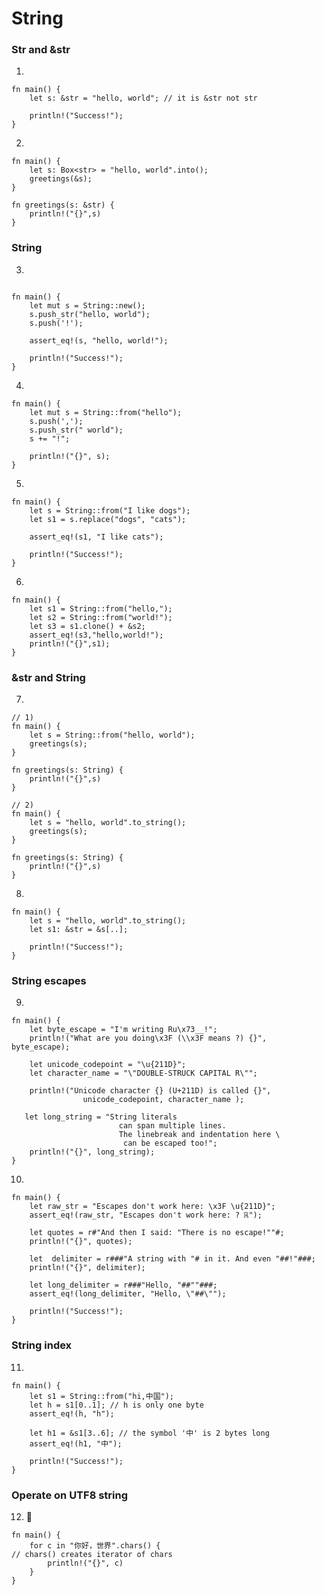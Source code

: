 # String

### Str and &str
1.

```rust,editable
fn main() {
    let s: &str = "hello, world"; // it is &str not str

    println!("Success!");
}
```


2. 

```rust,editable
fn main() {
    let s: Box<str> = "hello, world".into();
    greetings(&s);
}

fn greetings(s: &str) {
    println!("{}",s)
}
```

### String

3.
```rust,editable

fn main() {
    let mut s = String::new();
    s.push_str("hello, world");
    s.push('!');

    assert_eq!(s, "hello, world!");

    println!("Success!");
}
```

4.
```rust,editable
fn main() {
    let mut s = String::from("hello");
    s.push(',');
    s.push_str(" world");
    s += "!";

    println!("{}", s);
}
```

5.
```rust,editable
fn main() {
    let s = String::from("I like dogs");
    let s1 = s.replace("dogs", "cats");

    assert_eq!(s1, "I like cats");

    println!("Success!");
}
```

6.

```rust,editable
fn main() {
    let s1 = String::from("hello,");
    let s2 = String::from("world!");
    let s3 = s1.clone() + &s2; 
    assert_eq!(s3,"hello,world!");
    println!("{}",s1);
}
```

### &str and String

7.
```rust,editable
// 1)
fn main() {
    let s = String::from("hello, world");
    greetings(s);
}

fn greetings(s: String) {
    println!("{}",s)
}
```
```rust,editable
// 2)
fn main() {
    let s = "hello, world".to_string();
    greetings(s);
}

fn greetings(s: String) {
    println!("{}",s)
}
```
8.

```rust,editable
fn main() {
    let s = "hello, world".to_string();
    let s1: &str = &s[..];

    println!("Success!");
}
```

### String escapes
9. 
```rust,editable
fn main() {
    let byte_escape = "I'm writing Ru\x73__!";
    println!("What are you doing\x3F (\\x3F means ?) {}", byte_escape);

    let unicode_codepoint = "\u{211D}";
    let character_name = "\"DOUBLE-STRUCK CAPITAL R\"";

    println!("Unicode character {} (U+211D) is called {}",
                unicode_codepoint, character_name );

   let long_string = "String literals
                        can span multiple lines.
                        The linebreak and indentation here \
                         can be escaped too!";
    println!("{}", long_string);
}
```

10.

```rust,editable
fn main() {
    let raw_str = "Escapes don't work here: \x3F \u{211D}";
    assert_eq!(raw_str, "Escapes don't work here: ? ℝ");

    let quotes = r#"And then I said: "There is no escape!""#;
    println!("{}", quotes);

    let  delimiter = r###"A string with "# in it. And even "##!"###;
    println!("{}", delimiter);

    let long_delimiter = r###"Hello, "##""###;
    assert_eq!(long_delimiter, "Hello, \"##\"");

    println!("Success!");
}
```

### String index
11.

```rust,editable
fn main() {
    let s1 = String::from("hi,中国");
    let h = s1[0..1]; // h is only one byte 
    assert_eq!(h, "h");

    let h1 = &s1[3..6]; // the symbol '中' is 2 bytes long
    assert_eq!(h1, "中");

    println!("Success!");
}
```

### Operate on UTF8 string
12. 🌟
```rust,editable
fn main() {
    for c in "你好，世界".chars() {
// chars() creates iterator of chars
        println!("{}", c)
    }
}
```
